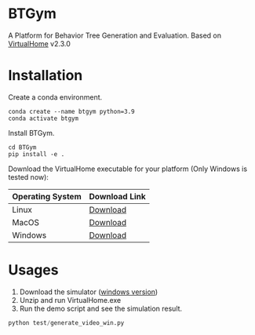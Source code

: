 # BTGym

A Platform for Behavior Tree Generation and Evaluation. Based on [VirtualHome](http://virtual-home.org/) v2.3.0


# Installation

Create a conda environment.
```shell
conda create --name btgym python=3.9
conda activate btgym
```

Install BTGym.
```shell
cd BTGym
pip install -e .
```

Download the VirtualHome executable for your platform (Only Windows is tested now):

| Operating System | Download Link                                                                      |
|:-----------------|:-----------------------------------------------------------------------------------|
| Linux            | [Download](http://virtual-home.org//release/simulator/last_release/linux_exec.zip) |
| MacOS            | [Download](http://virtual-home.org//release/simulator/last_release/macos_exec.zip) |
| Windows | [Download](http://virtual-home.org//release/simulator/last_release/windows_exec.zip) |  


# Usages

1. Download the simulator ([windows version](http://virtual-home.org//release/simulator/last_release/windows_exec.zip))
2. Unzip and run VirtualHome.exe
3. Run the demo script and see the simulation result.
```python
python test/generate_video_win.py
```